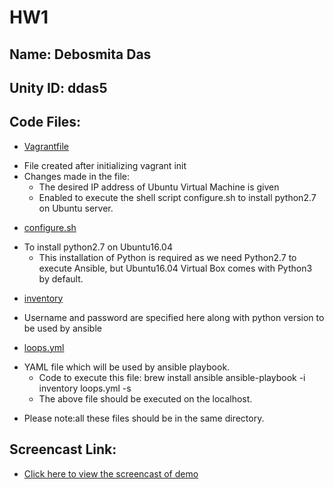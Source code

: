 # HW1

## Name: Debosmita Das     
## Unity ID: ddas5

## Code Files:
* [Vagrantfile](https://github.ncsu.edu/ddas5/HW1/blob/master/Vagrantfile) 
- File created after initializing vagrant init
- Changes made in the file:
     - The desired IP address of Ubuntu Virtual Machine is given
     - Enabled to execute the shell script configure.sh to install python2.7 on Ubuntu server.

* [configure.sh](https://github.ncsu.edu/ddas5/HW1/blob/master/configure.sh) 
- To install python2.7 on Ubuntu16.04
     - This installation of Python is required as we need Python2.7 to execute Ansible, but Ubuntu16.04 Virtual Box comes with Python3 by default.
     
* [inventory](https://github.ncsu.edu/ddas5/HW1/blob/master/inventory) 
- Username and password are specified here along with python version to be used by ansible

* [loops.yml](https://github.ncsu.edu/ddas5/HW1/blob/master/loops.yml) 
- YAML file which will be used by ansible playbook.
     - Code to execute this file: 
          brew install ansible
          ansible-playbook -i inventory loops.yml -s
     - The above file should be executed on the localhost.

* Please note:all these files should be in the same directory.

## Screencast Link:
* [Click here to view the screencast of demo](https://www.youtube.com/watch?v=zyowyK9F3zg&feature=youtu.be)

